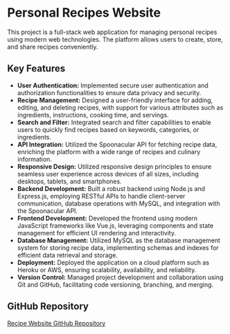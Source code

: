 # Personal Recipes Website


This project is a full-stack web application for managing personal recipes using modern web technologies. The platform allows users to create, store, and share recipes conveniently.

## Key Features

- **User Authentication:** Implemented secure user authentication and authorization functionalities to ensure data privacy and security.
- **Recipe Management:** Designed a user-friendly interface for adding, editing, and deleting recipes, with support for various attributes such as ingredients, instructions, cooking time, and servings.
- **Search and Filter:** Integrated search and filter capabilities to enable users to quickly find recipes based on keywords, categories, or ingredients.
- **API Integration:** Utilized the Spoonacular API for fetching recipe data, enriching the platform with a wide range of recipes and culinary information.
- **Responsive Design:** Utilized responsive design principles to ensure seamless user experience across devices of all sizes, including desktops, tablets, and smartphones.
- **Backend Development:** Built a robust backend using Node.js and Express.js, employing RESTful APIs to handle client-server communication, database operations with MySQL, and integration with the Spoonacular API.
- **Frontend Development:** Developed the frontend using modern JavaScript frameworks like Vue.js, leveraging components and state management for efficient UI rendering and interactivity.
- **Database Management:** Utilized MySQL as the database management system for storing recipe data, implementing schemas and indexes for efficient data retrieval and storage.
- **Deployment:** Deployed the application on a cloud platform such as Heroku or AWS, ensuring scalability, availability, and reliability.
- **Version Control:** Managed project development and collaboration using Git and GitHub, facilitating code versioning, branching, and merging.

## GitHub Repository

[Recipe Website GitHub Repository](https://github.com/idolou/Recipe-Website)

